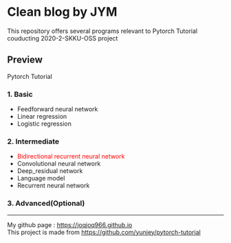 # Clean blog by JYM

This repository offers several programs relevant to Pytorch Tutorial couducting 2020-2-SKKU-OSS project

## Preview
Pytorch Tutorial

### 1. Basic
  - Feedforward neural network
  - Linear regression
  - Logistic regression

### 2. Intermediate
  - <span style="color:red">Bidirectional recurrent neural network</span>
  - Convolutional neural network
  - Deep_residual network
  - Language model
  - Recurrent neural network
  
### 3. Advanced(Optional)

--------------------------------------------------------------------
My github page : https://joqjoq966.github.io</br>
This project is made from https://github.com/yunjey/pytorch-tutorial
